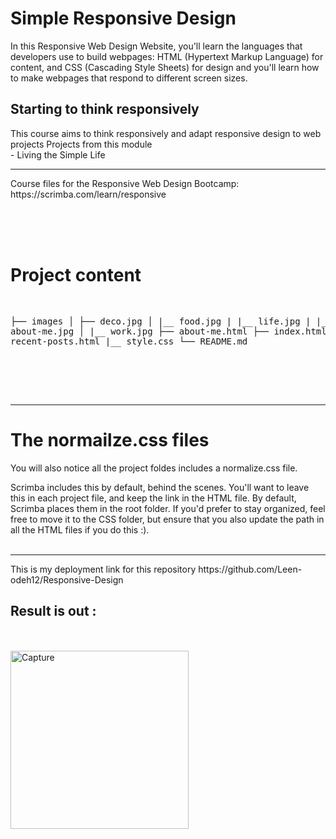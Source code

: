 # Simple Responsive Design 
In this Responsive Web Design Website, you'll learn the languages that developers use to build webpages: HTML (Hypertext Markup Language) for content, and CSS (Cascading Style Sheets) for design and you'll learn how to make webpages that respond to different screen sizes.
<h2>Starting to think responsively</h2>
This course aims to think responsively and adapt responsive design to web projects
Projects from this module <br>
- Living the Simple Life 
<hr>
Course files for the Responsive Web Design Bootcamp:<ahref="https://scrimba.com/learn/responsive"> https://scrimba.com/learn/responsive</a>

<br> <br> <br>
<h1> Project content </h1>
<pre>


├── images
│   ├── deco.jpg
│   |__ food.jpg
|   |__ life.jpg
|   |__ about-me.jpg
│   |__ work.jpg
├── about-me.html
├── index.html
├── recent-posts.html
|__ style.css
└── README.md
</pre>
<br> <br> <br>

<hr>
<h1>The normailze.css files</h1>
You will also notice all the project foldes includes a normalize.css file.

Scrimba includes this by default, behind the scenes. You'll want to leave this in each project file, and keep the link in the HTML file. By default, Scrimba places them in the root folder. If you'd prefer to stay organized, feel free to move it to the CSS folder, but ensure that you also update the path in all the HTML files if you do this :).
<br> <br>
<hr>
This is my deployment link for this repository https://github.com/Leen-odeh12/Responsive-Design
<h2>Result is out :</h2>
<br> <br> 
<img width="285" alt="Capture" src="https://user-images.githubusercontent.com/123558998/224170093-cbdbb15a-08cf-46aa-9b88-614ed050ad3e.PNG">
